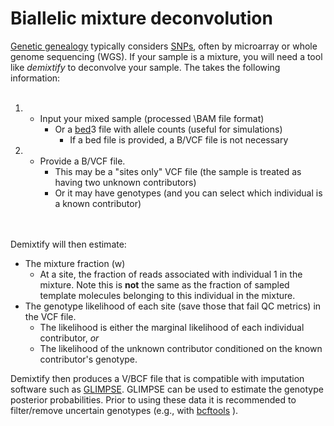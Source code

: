 # Biallelic mixture deconvolution
[Genetic genealogy](https://en.wikipedia.org/wiki/Genetic_genealogy) typically considers [SNPs](https://en.wikipedia.org/wiki/Single-nucleotide_polymorphism), often by microarray or whole genome sequencing (WGS). If your sample is a mixture, you will need a tool like *demixtify* to deconvolve your sample. The takes the following information: <br>
<br>
1. * Input your mixed sample (processed \BAM file format)
     * Or a [bed](https://useast.ensembl.org/info/website/upload/bed.html)3 file with allele counts (useful for simulations)
       * If a bed file is provided, a B/VCF file is not necessary
2. * Provide a B/VCF file. 
     * This may be a "sites only" VCF file (the sample is treated as having two unknown contributors)
	 * Or it may have genotypes (and you can select which individual is a known contributor)

<br>
<br>
Demixtify will then estimate:

* The mixture fraction (w)
   * At a site, the fraction of reads associated with individual 1 in the mixture. Note this is **not** the same as the fraction of sampled template molecules belonging to this individual in the mixture.
* The genotype likelihood of each site (save those that fail QC metrics) in the VCF file.
   * The likelihood is either the marginal likelihood of each individual contributor, *or*
   * The likelihood of the unknown contributor conditioned on the known contributor's genotype.
   
Demixtify then produces a V/BCF file that is compatible with imputation software such as [GLIMPSE](https://github.com/odelaneau/GLIMPSE). GLIMPSE can be used to estimate the genotype posterior probabilities. Prior to using these data it is recommended to filter/remove uncertain genotypes (e.g., with [bcftools](https://github.com/samtools/bcftools) ).

<br>
<br>




